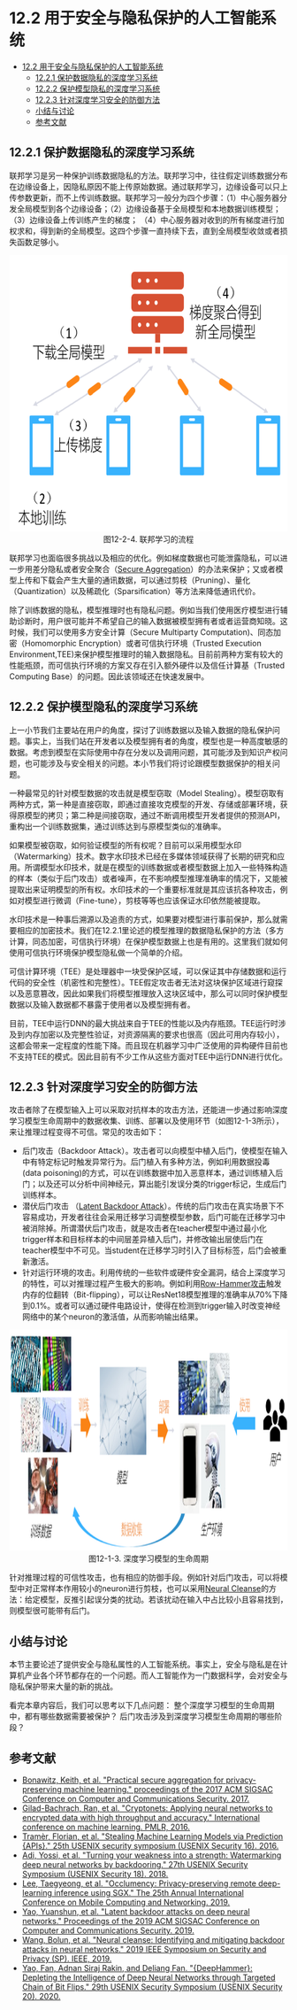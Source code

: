 <!--Copyright © Microsoft Corporation. All rights reserved.
  适用于[License](https://github.com/microsoft/AI-System/blob/main/LICENSE)版权许可-->

# 12.2 用于安全与隐私保护的人工智能系统

- [12.2 用于安全与隐私保护的人工智能系统](#122-用于安全与隐私保护的人工智能系统)
  - [12.2.1 保护数据隐私的深度学习系统](#1221-保护数据隐私的深度学习系统)
  - [12.2.2 保护模型隐私的深度学习系统](#1222-保护模型隐私的深度学习系统)
  - [12.2.3 针对深度学习安全的防御方法](#1223-针对深度学习安全的防御方法)
  - [小结与讨论](#小结与讨论)
  - [参考文献](#参考文献)

## 12.2.1 保护数据隐私的深度学习系统

联邦学习是另一种保护训练数据隐私的方法。联邦学习中，往往假定训练数据分布在边缘设备上，因隐私原因不能上传原始数据。通过联邦学习，边缘设备可以只上传参数更新，而不上传训练数据。联邦学习一般分为四个步骤：（1）中心服务器分发全局模型到各个边缘设备；（2）边缘设备基于全局模型和本地数据训练模型； （3）边缘设备上传训练产生的梯度； （4）中心服务器对收到的所有梯度进行加权求和，得到新的全局模型。这四个步骤一直持续下去，直到全局模型收敛或者损失函数足够小。

<center> <img src="./img/2/12-2-4-fed.png" width="1000" height="500" /></center>
<center>图12-2-4. 联邦学习的流程</center>

联邦学习也面临很多挑战以及相应的优化。例如梯度数据也可能泄露隐私，可以进一步用差分隐私或者安全聚合（[Secure Aggregation](https://dl.acm.org/doi/pdf/10.1145/3133956.3133982)）的办法来保护；又或者模型上传和下载会产生大量的通讯数据，可以通过剪枝（Pruning）、量化（Quantization）以及稀疏化（Sparsification）等方法来降低通讯代价。

除了训练数据的隐私，模型推理时也有隐私问题。例如当我们使用医疗模型进行辅助诊断时，用户很可能并不希望自己的输入数据被模型拥有者或者运营商知晓。这时候，我们可以使用多方安全计算（Secure Multiparty Computation)、同态加密（Homomorphic Encryption）或者可信执行环境（Trusted Execution Environment,TEE)来保护模型推理时的输入数据隐私。目前前两种方案有较大的性能瓶颈，而可信执行环境的方案又存在引入额外硬件以及信任计算基（Trusted Computing Base）的问题。因此该领域还在快速发展中。

## 12.2.2 保护模型隐私的深度学习系统

上一小节我们主要站在用户的角度，探讨了训练数据以及输入数据的隐私保护问题。事实上，当我们站在开发者以及模型拥有者的角度，模型也是一种高度敏感的数据。考虑到模型在实际使用中存在分发以及调用问题，其可能涉及到知识产权问题，也可能涉及与安全相关的问题。本小节我们将讨论跟模型数据保护的相关问题。

一种最常见的针对模型数据的攻击就是模型窃取（Model Stealing）。模型窃取有两种方式，第一种是直接窃取，即通过直接攻克模型的开发、存储或部署环境，获得原模型的拷贝；第二种是间接窃取，通过不断调用模型开发者提供的预测API，重构出一个训练数据集，通过训练达到与原模型类似的准确率。

如果模型被窃取，如何验证模型的所有权呢？目前可以采用模型水印（Watermarking）技术。数字水印技术已经在多媒体领域获得了长期的研究和应用。所谓模型水印技术，就是在模型的训练数据或者模型数据上加入一些特殊构造的样本（类似于后门攻击）或者噪声，在不影响模型推理准确率的情况下，又能被提取出来证明模型的所有权。水印技术的一个重要标准就是其应该抗各种攻击，例如对模型进行微调（Fine-tune），剪枝等等也应该保证水印依然能被提取。

水印技术是一种事后溯源以及追责的方式，如果要对模型进行事前保护，那么就需要相应的加密技术。我们在12.2.1里论述的模型推理的数据隐私保护的方法（多方计算，同态加密，可信执行环境）在保护模型数据上也是有用的。这里我们就如何使用可信执行环境保护模型隐私做一个简单的介绍。

可信计算环境（TEE）是处理器中一块受保护区域，可以保证其中存储数据和运行代码的安全性（机密性和完整性）。TEE假定攻击者无法对这块保护区域进行窥探以及恶意篡改，因此如果我们将模型推理放入这块区域中，那么可以同时保护模型数据以及输入数据都不暴露于使用者以及模型拥有者。

目前，TEE中运行DNN的最大挑战来自于TEE的性能以及内存瓶颈。TEE运行时涉及到内存加密以及完整性验证，对资源隔离的要求也很高（因此可用内存较小），这都会带来一定程度的性能下降。而且现在机器学习中广泛使用的异构硬件目前也不支持TEE的模式。因此目前有不少工作从这些方面对TEE中运行DNN进行优化。


## 12.2.3 针对深度学习安全的防御方法

攻击者除了在模型输入上可以采取对抗样本的攻击方法，还能进一步通过影响深度学习模型生命周期中的数据收集、训练、部署以及使用环节（如图12-1-3所示），来让推理过程变得不可信。常见的攻击如下：

- 后门攻击（Backdoor Attack）。攻击者可以向模型中植入后门，使模型在输入中有特定标记时触发异常行为。后门植入有多种方法，例如利用数据投毒(data poisoning)的方式，可以在训练数据中加入恶意样本，通过训练植入后门；以及还可以分析中间神经元，算出能引发误分类的trigger标记，生成后门训练样本。
- 潜伏后门攻击 （[Latent Backdoor Attack](https://dl.acm.org/doi/pdf/10.1145/3319535.3354209)）。传统的后门攻击在真实场景下不容易成功，开发者往往会采用迁移学习调整模型参数，后门可能在迁移学习中被消除掉。所谓潜伏后门攻击，就是攻击者在teacher模型中通过最小化trigger样本和目标样本的中间层差异植入后门，并修改输出层使后门在teacher模型中不可见。当student在迁移学习时引入了目标标签，后门会被重新激活。
- 针对运行环境的攻击。利用传统的一些软件或硬件安全漏洞，结合上深度学习的特性，可以对推理过程产生极大的影响。例如利用[Row-Hammer攻击](https://www.usenix.org/system/files/sec20-yao.pdf)触发内存的位翻转（Bit-flipping），可以让ResNet18模型推理的准确率从70%下降到0.1%。或者可以通过硬件电路设计，使得在检测到trigger输入时改变神经网络中的某个neuron的激活值，从而影响输出结果。

<center> <img src="./img/1/12-1-3-lifecycle.png" width="1000" height="400" /></center>
<center>图12-1-3. 深度学习模型的生命周期</center>

针对推理过程的可信性攻击，也有相应的防御手段。例如针对后门攻击，可以将模型中对正常样本作用较小的neuron进行剪枝，也可以采用[Neural Cleanse](https://arxiv.org/abs/1412.6572)的方法：给定模型，反推引起误分类的扰动。若该扰动在输入中占比较小且容易找到，则模型很可能带有后门。


## 小结与讨论

本节主要论述了提供安全与隐私属性的人工智能系统。事实上，安全与隐私是在计算机产业各个环节都存在的一个问题。而人工智能作为一门数据科学，会对安全与隐私保护带来大量的新的挑战。

看完本章内容后，我们可以思考以下几点问题：
整个深度学习模型的生命周期中，都有哪些数据需要被保护？
后门攻击涉及到深度学习模型生命周期的哪些阶段？

## 参考文献

- [Bonawitz, Keith, et al. "Practical secure aggregation for privacy-preserving machine learning." proceedings of the 2017 ACM SIGSAC Conference on Computer and Communications Security. 2017.](https://dl.acm.org/doi/pdf/10.1145/3133956.3133982)
- [Gilad-Bachrach, Ran, et al. "Cryptonets: Applying neural networks to encrypted data with high throughput and accuracy." International conference on machine learning. PMLR, 2016.](http://proceedings.mlr.press/v48/gilad-bachrach16.pdf)
- [Tramèr, Florian, et al. "Stealing Machine Learning Models via Prediction {APIs}." 25th USENIX security symposium (USENIX Security 16). 2016.](https://www.usenix.org/system/files/conference/usenixsecurity16/sec16_paper_tramer.pdf)
- [Adi, Yossi, et al. "Turning your weakness into a strength: Watermarking deep neural networks by backdooring." 27th USENIX Security Symposium (USENIX Security 18). 2018.](https://www.usenix.org/system/files/conference/usenixsecurity18/sec18-adi.pdf)
- [Lee, Taegyeong, et al. "Occlumency: Privacy-preserving remote deep-learning inference using SGX." The 25th Annual International Conference on Mobile Computing and Networking. 2019.](https://dl.acm.org/doi/pdf/10.1145/3300061.3345447)
- [Yao, Yuanshun, et al. "Latent backdoor attacks on deep neural networks." Proceedings of the 2019 ACM SIGSAC Conference on Computer and Communications Security. 2019.](https://dl.acm.org/doi/pdf/10.1145/3319535.3354209)
- [Wang, Bolun, et al. "Neural cleanse: Identifying and mitigating backdoor attacks in neural networks." 2019 IEEE Symposium on Security and Privacy (SP). IEEE, 2019.](https://arxiv.org/abs/1412.6572)
- [Yao, Fan, Adnan Siraj Rakin, and Deliang Fan. "{DeepHammer}: Depleting the Intelligence of Deep Neural Networks through Targeted Chain of Bit Flips." 29th USENIX Security Symposium (USENIX Security 20). 2020.](https://www.usenix.org/system/files/sec20-yao.pdf)
